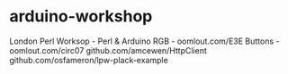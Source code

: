 arduino-workshop
================

London Perl Worksop - Perl &amp; Arduino
RGB - oomlout.com/E3E
Buttons - oomlout.com/circ07
github.com/amcewen/HttpClient
github.com/osfameron/lpw-plack-example

